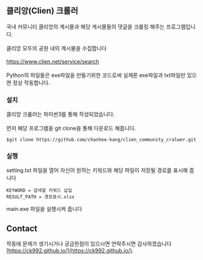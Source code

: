 ## 클리앙(Clien) 크롤러
국내 커뮤니티 클리앙의 계시물과 해당 계시물들의 댓글을 크롤링 해주는 프로그램입니다.<br><br>
클리앙 모두의 공원 내의 계시물을 수집합니다 <br><br>
https://www.clien.net/service/search <br><br>
Python의 파일들은 exe파일을 만들기위한 코드로써 실제론 exe파일과 txt파일만 있으면 정상 작동합니다.

### 설치
클리앙 크롤러는 파이썬3를 통해 작성되었습니다.<br><br>
먼저 해당 프로그램을 git clone을 통해 다운로드 해줍니다.
```
$git clone https://github.com/chanhee-kang/clien_community_cralwer.git
```

### 실행
setting.txt 파일을 열어 자신이 원하는 키워드와 해당 파일이 저장될 경로를 표시해 줍니다
```
KEYWORD = 검색할 키워드 삽입
RESULT_PATH = 경로표시.xlsx
```
main.exe 파일을 실행시켜 줍니다

## Contact
작동에 문제가 생기시거나 궁금한점이 있으시면 연락주시면 감사하겠습니다 [https://ck992.github.io/](https://ck992.github.io/).
